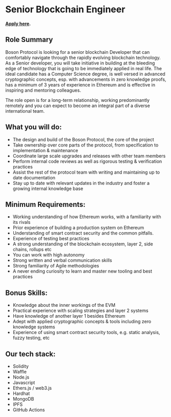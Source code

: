 # Senior Blockchain Engineer

**[Apply here](https://boards.greenhouse.io/bosonprotocol/jobs/4920409003).**

## Role Summary 
Boson Protocol is looking for a senior blockchain Developer that can comfortably navigate through the rapidly evolving blockchain technology. As a Senior developer, you will take initiative in building at the bleeding edge of technology that is going to be immediately applied in real life. The ideal candidate has a Computer Science degree, is well versed in advanced cryptographic concepts, esp. with advancements in zero knowledge proofs, has a minimum of 3 years of experience in Ethereum and is effective in inspiring and mentoring colleagues.

The role open is for a long-term relationship, working predominantly remotely and you can expect to become an integral part of a diverse international team.

## What you will do:

- The design and build of the Boson Protocol, the core of the project
- Take ownership over core parts of the protocol, from specification to implementation & maintenance
- Coordinate large scale upgrades and releases with other team members
- Perform internal code reviews as well as rigorous testing & verification practices
- Assist the rest of the protocol team with writing and maintaining up to date documentation
- Stay up to date with relevant updates in the industry and foster a growing internal knowledge base


## Minimum Requirements:

- Working understanding of how Ethereum works, with a familiarity with its rivals
- Prior experience of building a production system on Ethereum
- Understanding of smart contract security and the common pitfalls. 
- Experience of testing best practices
- A strong understanding of the blockchain ecosystem, layer 2, side chains, rollups etc
- You can work with high autonomy
- Strong written and verbal communication skills
- Strong familiarity of Agile methodologies 
- A never ending curiosity to learn and master new tooling and best practices

## Bonus Skills:

- Knowledge about the inner workings of the EVM
- Practical experience with scaling strategies and layer 2 systems
- Have knowledge of another layer 1 besides Ethereum
- Adept with applied cryptographic concepts & tools including zero knowledge systems
- Experience of using smart contract security tools, e.g. static analysis, fuzzy testing, etc

## Our tech stack: 

- Solidity
- Waffle 
- Node.js
- Javascript
- Ethers.js / web3.js
- Hardhat 
- MongoDB
- IPFS
- GitHub Actions

